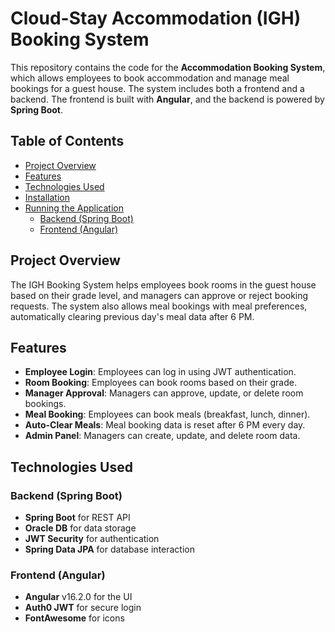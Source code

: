 # Cloud-Stay Accommodation (IGH) Booking System

This repository contains the code for the **Accommodation Booking System**, which allows employees to book accommodation and manage meal bookings for a guest house. The system includes both a frontend and a backend. The frontend is built with **Angular**, and the backend is powered by **Spring Boot**.

## Table of Contents

- [Project Overview](#project-overview)
- [Features](#features)
- [Technologies Used](#technologies-used)
- [Installation](#installation)
- [Running the Application](#running-the-application)
  - [Backend (Spring Boot)](#backend-spring-boot)
  - [Frontend (Angular)](#frontend-angular)

## Project Overview

The IGH Booking System helps employees book rooms in the guest house based on their grade level, and managers can approve or reject booking requests. The system also allows meal bookings with meal preferences, automatically clearing previous day's meal data after 6 PM.

## Features

- **Employee Login**: Employees can log in using JWT authentication.
- **Room Booking**: Employees can book rooms based on their grade.
- **Manager Approval**: Managers can approve, update, or delete room bookings.
- **Meal Booking**: Employees can book meals (breakfast, lunch, dinner).
- **Auto-Clear Meals**: Meal booking data is reset after 6 PM every day.
- **Admin Panel**: Managers can create, update, and delete room data.
  
## Technologies Used

### Backend (Spring Boot)
- **Spring Boot** for REST API
- **Oracle DB** for data storage
- **JWT Security** for authentication
- **Spring Data JPA** for database interaction

### Frontend (Angular)
- **Angular** v16.2.0 for the UI
- **Auth0 JWT** for secure login
- **FontAwesome** for icons

